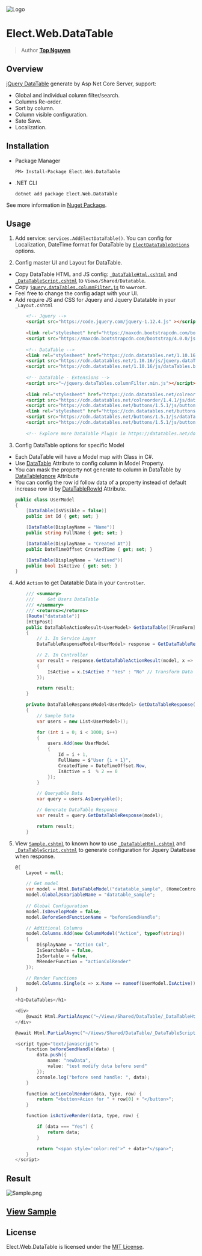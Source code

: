﻿![Logo](../../../Logo.png)
# Elect.Web.DataTable
> Author [**Top Nguyen**](http://topnguyen.com)

## Overview
[jQuery DataTable](https://datatables.net/) generate by Asp Net Core Server, support:
 - Global and individual column filter/search.
 - Columns Re-order.
 - Sort by column.
 - Column visible configuration.
 - Sate Save.
 - Localization.

## Installation
 - Package Manager
    ```
    PM> Install-Package Elect.Web.DataTable
    ```
 - .NET CLI
    ```
    dotnet add package Elect.Web.DataTable
    ```

See more information in [Nuget Package](https://www.nuget.org/packages/Elect.Web.DataTable/).

## Usage
1. Add service: `services.AddElectDataTable()`. You can config for Localization, DateTime format for DataTable by [`ElectDataTableOptions`](Models/Options/ElectDataTableOptions.cs) options. 

2. Config master UI and Layout for DataTable.
  - Copy DataTable HTML and JS config: [`_DataTableHtml.cshtml`](Assets/_DataTableHtml.cshtml) and [`_DataTableScript.cshtml`](Assets/_DataTableScript.cshtml) to `Views/Shared/Datatable`.
  - Copy [`jquery.dataTables.columnFilter.js`](Assets/jquery.dataTables.columnFilter.js) to `wwwroot`.
  - Feel free to change the config adapt with your UI.
  - Add require JS and CSS for Jquery and Jquery Datatable in your `_Layout.cshtml`
    ```html
        <!-- Jquery -->
        <script src="https://code.jquery.com/jquery-1.12.4.js" ></script>
        
        <link rel="stylesheet" href="https://maxcdn.bootstrapcdn.com/bootstrap/4.0.0/css/bootstrap.min.css" integrity="sha384-Gn5384xqQ1aoWXA+058RXPxPg6fy4IWvTNh0E263XmFcJlSAwiGgFAW/dAiS6JXm" crossorigin="anonymous">
        <script src="https://maxcdn.bootstrapcdn.com/bootstrap/4.0.0/js/bootstrap.min.js" integrity="sha384-JZR6Spejh4U02d8jOt6vLEHfe/JQGiRRSQQxSfFWpi1MquVdAyjUar5+76PVCmYl" crossorigin="anonymous"></script>
        
        <!-- DataTable -->
        <link rel="stylesheet" href="https://cdn.datatables.net/1.10.16/css/dataTables.bootstrap4.min.css">
        <script src="https://cdn.datatables.net/1.10.16/js/jquery.dataTables.min.js"></script>
        <script src="https://cdn.datatables.net/1.10.16/js/dataTables.bootstrap4.min.js"></script>
        
        <!-- DataTable - Extensions -->
        <script src="~/jquery.dataTables.columnFilter.min.js"></script>
        
        <link rel="stylesheet" href="https://cdn.datatables.net/colreorder/1.4.1/css/colReorder.bootstrap4.min.css">
        <script src="https://cdn.datatables.net/colreorder/1.4.1/js/dataTables.colReorder.min.js"></script>
        <script src="https://cdn.datatables.net/buttons/1.5.1/js/buttons.colVis.min.js"></script>
        <link rel="stylesheet" href="https://cdn.datatables.net/buttons/1.5.1/css/buttons.bootstrap4.min.css">
        <script src="https://cdn.datatables.net/buttons/1.5.1/js/dataTables.buttons.min.js"></script>
        <script src="https://cdn.datatables.net/buttons/1.5.1/js/buttons.bootstrap4.min.js"></script>
        
        <!-- Explore more DataTable Plugin in https://datatables.net/download/release -->
    ```

3. Config DataTable options for specific Model
  - Each DataTable will have a Model map with Class in C#.
  - Use [DataTable](Attributes/DataTableAttribute.cs) Attribute to config column in Model Property.
  - You can mask the property not generate to column in DataTable by [DataTableIgnore](Attributes/DataTableIgnoreAttribute.cs) Attribute
  - You can config the row id follow data of a property instead of default increase row id by [DataTableRowId](Attributes/DataTableRowIdAttribute.cs) Attribute.
    ```c#
    public class UserModel
    {
        [DataTable(IsVisible = false)]
        public int Id { get; set; }
    
        [DataTable(DisplayName = "Name")]
        public string FullName { get; set; }
    
        [DataTable(DisplayName = "Created At")]
        public DateTimeOffset CreatedTime { get; set; }
    
        [DataTable(DisplayName = "Actived")]
        public bool IsActive { get; set; }
    }
    ```

4. Add `Action` to get Datatable Data in your `Controller`.
    ```c#
        /// <summary>
        ///     Get Users DataTable 
        /// </summary>
        /// <returns></returns>
        [Route("datatable")]
        [HttpPost]
        public DataTableActionResult<UserModel> GetDataTable([FromForm] DataTableRequestModel model)
        {
            // 1. In Service Layer
            DataTableResponseModel<UserModel> response = GetDataTableResponse(model);
    
            // 2. In Controller
            var result = response.GetDataTableActionResult(model, x => new
            {
                IsActive = x.IsActive ? "Yes" : "No" // Transform Data before Response
            });
    
            return result;
        }
    
        private DataTableResponseModel<UserModel> GetDataTableResponse(DataTableRequestModel model)
        {
            // Sample Data
            var users = new List<UserModel>();
    
            for (int i = 0; i < 1000; i++)
            {
                users.Add(new UserModel
                {
                    Id = i + 1,
                    FullName = $"User {i + 1}",
                    CreatedTime = DateTimeOffset.Now,
                    IsActive = i  % 2 == 0
                });
            }
    
            // Queryable Data
            var query = users.AsQueryable();
    
            // Generate DataTable Response
            var result = query.GetDataTableResponse(model);
    
            return result;
        }
    ```

5. View [`Sample.cshtml`](Assets/Sample.cshtml) to known how to use [`_DataTableHtml.cshtml`](Assets/_DataTableHtml.cshtml) and [`_DataTableScript.cshtml`](Assets/_DataTableScript.cshtml) to generate configuration for Jquery Datatbase when response.
    ```c#
    @{
        Layout = null;
    
        // Get model
        var model = Html.DataTableModel("datatable_sample", (HomeController controller) => controller.GetDataTable(null));
        model.GlobalJsVariableName = "datatable_sample";
        
        // Global Configuration
        model.IsDevelopMode = false;
        model.BeforeSendFunctionName = "beforeSendHandle";
    
        // Additional Columns
        model.Columns.Add(new ColumnModel("Action", typeof(string))
        {
            DisplayName = "Action Col",
            IsSearchable = false,
            IsSortable = false,
            MRenderFunction = "actionColRender"
        });
    
        // Render Functions
        model.Columns.Single(x => x.Name == nameof(UserModel.IsActive)).MRenderFunction = "isActiveRender";
    }
    
    <h1>DataTables</h1>
    
    <div>
        @await Html.PartialAsync("~/Views/Shared/DataTable/_DataTableHtml.cshtml", model).ConfigureAwait(true)
    </div>
    
    @await Html.PartialAsync("~/Views/Shared/DataTable/_DataTableScript.cshtml", model).ConfigureAwait(true)
    
    <script type="text/javascript">
        function beforeSendHandle(data) {
            data.push({
                name: "newData",
                value: "test modify data before send"
            });
            console.log("before send handle: ", data);
        }
    
        function actionColRender(data, type, row) {
            return "<button>Acion for " + row[0] + "</button>";
        }
    
        function isActiveRender(data, type, row) {
    
            if (data === "Yes") {
                return data;
            }
    
            return "<span style='color:red'>" + data+"</span>";
        }
    </script>
    ```

## Result
![Sample.png](../../../samples/Web/Elect.Sample.Web.DataTable/Sample.png)

## [View Sample](../../../samples/Web/Elect.Sample.Web.DataTable/README.md)

## License
Elect.Web.DataTable is licensed under the [MIT License](../../../LICENSE).